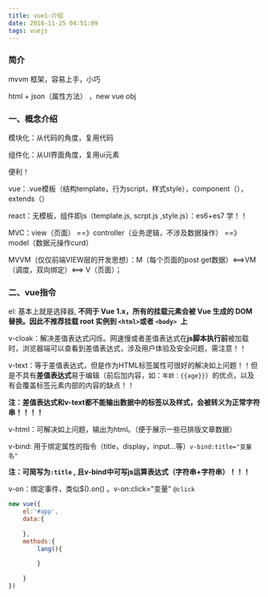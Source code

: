 ```yaml
---
title: vue1-介绍
date: 2018-11-25 04:51:09
tags: vuejs
---
```


### 简介



mvvm 框架，容易上手，小巧

html + json（属性方法） ，new vue obj 



### 一、概念介绍

模块化：从代码的角度，复用代码

组件化：从UI界面角度，复用ui元素

便利！

vue：.vue模板（结构template，行为script，样式style），component（），extends（）

react：无模板，组件即js（template.js, scrpt.js ,style.js）：es6+es7 学！！



MVC：view（页面） ==》controller（业务逻辑，不涉及数据操作） ==》model（数据元操作curd）



MVVM（仅仅前端VIEW层的开发思想）：M（每个页面的post get数据）<=\=>VM（调度，双向绑定）<=\=> V（页面）；

### 二、vue指令

el: 基本上就是选择器, **不同于 Vue 1.x，所有的挂载元素会被 Vue 生成的 DOM 替换。因此不推荐挂载 root 实例到 `<html>`或者 `<body> `上**

v-cloak：解决差值表达式闪烁。网速慢或者差值表达式在**js脚本执行前**被加载时，浏览器端可以查看到差值表达式，涉及用户体验及安全问题，需注意！！

v-text：等于差值表达式，但是作为HTML标签属性可很好的解决如上问题！！但是不具有**差值表达式**易于编辑（前后加内容，如：`年龄：{{age}}`）的优点，以及有会覆盖标签元素内部的内容的缺点！！

**注：差值表达式和v-text都不能输出数据中的标签以及样式，会被转义为正常字符串！！！！**

v-html：可解决如上问题，输出为html。（便于展示一些已排版文章数据）

v-bind: 用于绑定属性的指令（title，display，input...等）`v-bind:title="变量名"`

**注：可简写为`:title` , 且v-bind中可写js运算表达式（字符串+字符串）！！！**

v-on：绑定事件，类似$().on()   。v-on:click="变量" `@click`

```js
new vue({
    el:'#app',
    data:{
        
    },
    methods:{
        lang(){
            
        }
        
    }
})
```



